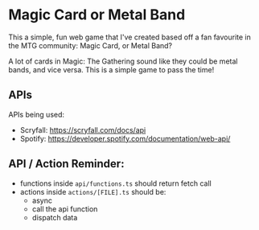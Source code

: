 # Magic Card or Metal Band

This a simple, fun web game that I've created based off a fan favourite in the MTG community: Magic Card, or Metal Band?

A lot of cards in Magic: The Gathering sound like they could be metal bands, and vice versa. This is a simple game to pass the time!

## APIs

APIs being used:

- Scryfall: https://scryfall.com/docs/api
- Spotify: https://developer.spotify.com/documentation/web-api/

## API / Action Reminder:

- functions inside `api/functions.ts` should return fetch call
- actions inside `actions/[FILE].ts` should be:
  - async
  - call the api function
  - dispatch data
